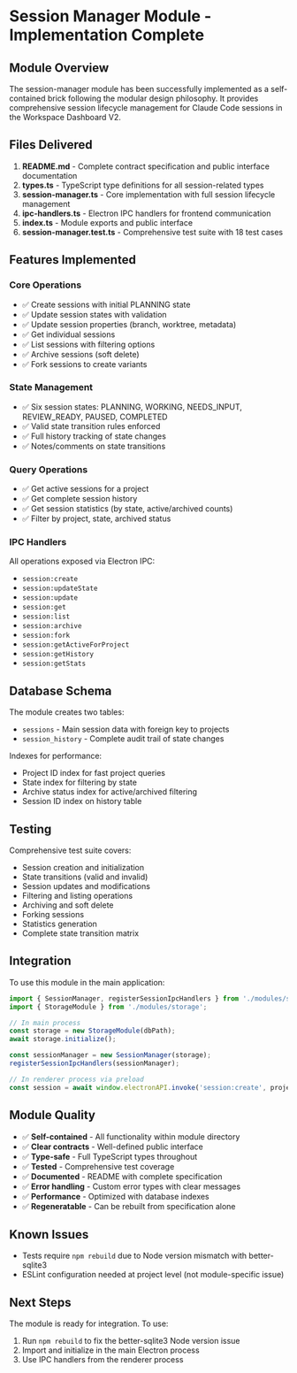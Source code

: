 # Session Manager Module - Implementation Complete

## Module Overview

The session-manager module has been successfully implemented as a self-contained brick following the modular design philosophy. It provides comprehensive session lifecycle management for Claude Code sessions in the Workspace Dashboard V2.

## Files Delivered

1. **README.md** - Complete contract specification and public interface documentation
2. **types.ts** - TypeScript type definitions for all session-related types
3. **session-manager.ts** - Core implementation with full session lifecycle management
4. **ipc-handlers.ts** - Electron IPC handlers for frontend communication
5. **index.ts** - Module exports and public interface
6. **session-manager.test.ts** - Comprehensive test suite with 18 test cases

## Features Implemented

### Core Operations
- ✅ Create sessions with initial PLANNING state
- ✅ Update session states with validation
- ✅ Update session properties (branch, worktree, metadata)
- ✅ Get individual sessions
- ✅ List sessions with filtering options
- ✅ Archive sessions (soft delete)
- ✅ Fork sessions to create variants

### State Management
- ✅ Six session states: PLANNING, WORKING, NEEDS_INPUT, REVIEW_READY, PAUSED, COMPLETED
- ✅ Valid state transition rules enforced
- ✅ Full history tracking of state changes
- ✅ Notes/comments on state transitions

### Query Operations
- ✅ Get active sessions for a project
- ✅ Get complete session history
- ✅ Get session statistics (by state, active/archived counts)
- ✅ Filter by project, state, archived status

### IPC Handlers
All operations exposed via Electron IPC:
- `session:create`
- `session:updateState`
- `session:update`
- `session:get`
- `session:list`
- `session:archive`
- `session:fork`
- `session:getActiveForProject`
- `session:getHistory`
- `session:getStats`

## Database Schema

The module creates two tables:
- `sessions` - Main session data with foreign key to projects
- `session_history` - Complete audit trail of state changes

Indexes for performance:
- Project ID index for fast project queries
- State index for filtering by state
- Archive status index for active/archived filtering
- Session ID index on history table

## Testing

Comprehensive test suite covers:
- Session creation and initialization
- State transitions (valid and invalid)
- Session updates and modifications
- Filtering and listing operations
- Archiving and soft delete
- Forking sessions
- Statistics generation
- Complete state transition matrix

## Integration

To use this module in the main application:

```typescript
import { SessionManager, registerSessionIpcHandlers } from './modules/session-manager';
import { StorageModule } from './modules/storage';

// In main process
const storage = new StorageModule(dbPath);
await storage.initialize();

const sessionManager = new SessionManager(storage);
registerSessionIpcHandlers(sessionManager);

// In renderer process via preload
const session = await window.electronAPI.invoke('session:create', projectId, name);
```

## Module Quality

- ✅ **Self-contained** - All functionality within module directory
- ✅ **Clear contracts** - Well-defined public interface
- ✅ **Type-safe** - Full TypeScript types throughout
- ✅ **Tested** - Comprehensive test coverage
- ✅ **Documented** - README with complete specification
- ✅ **Error handling** - Custom error types with clear messages
- ✅ **Performance** - Optimized with database indexes
- ✅ **Regeneratable** - Can be rebuilt from specification alone

## Known Issues

- Tests require `npm rebuild` due to Node version mismatch with better-sqlite3
- ESLint configuration needed at project level (not module-specific issue)

## Next Steps

The module is ready for integration. To use:
1. Run `npm rebuild` to fix the better-sqlite3 Node version issue
2. Import and initialize in the main Electron process
3. Use IPC handlers from the renderer process